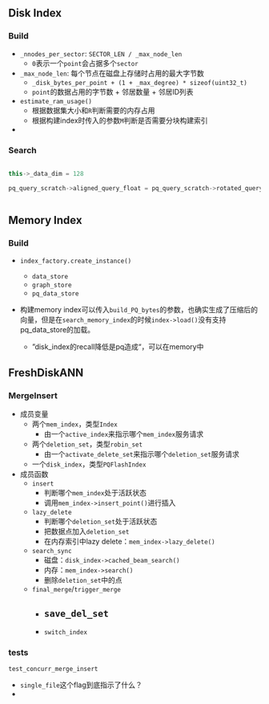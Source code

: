 
## Disk Index 

### Build

- `_nnodes_per_sector`: `SECTOR_LEN / _max_node_len`
	- `0`表示一个`point`会占据多个`sector`
- `_max_node_len`: 每个节点在磁盘上存储时占用的最大字节数
	- `_disk_bytes_per_point + (1 + _max_degree) * sizeof(uint32_t)`
	- `point`的数据占用的字节数 + 邻居数量 + 邻居ID列表
- `estimate_ram_usage()`
	- 根据数据集大小和`R`判断需要的内存占用
	- 根据构建index时传入的参数`M`判断是否需要分块构建索引
- 


### Search
```c++

this->_data_dim = 128

pq_query_scratch->aligned_query_float = pq_query_scratch->rotated_query = query



```


## Memory Index

### Build

- `index_factory.create_instance()`
	- `data_store`
	- `graph_store`
	- `pq_data_store`

- 构建memory index可以传入`build_PQ_bytes`的参数，也确实生成了压缩后的向量，但是在`search_memory_index`的时候`index->load()`没有支持pq_data_store的加载。
	- ”disk_index的recall降低是pq造成“，可以在memory中

## FreshDiskANN

### MergeInsert

- 成员变量
	- 两个`mem_index`，类型`Index`
		- 由一个`active_index`来指示哪个`mem_index`服务请求
	- 两个`deletion_set`，类型`robin_set`
		- 由一个`activate_delete_set`来指示哪个`deletion_set`服务请求
	- 一个`disk_index`，类型`PQFlashIndex`
- 成员函数
	- `insert`
		- 判断哪个`mem_index`处于活跃状态
		- 调用`mem_index->insert_point()`进行插入
	- `lazy_delete`
		- 判断哪个`deletion_set`处于活跃状态
		- 把数据点加入`deletion_set`
		- 在内存索引中lazy delete：`mem_index->lazy_delete()`
	- `search_sync`
		- 磁盘：`disk_index->cached_beam_search()`
		- 内存：`mem_index->search()`
		- 删除`deletion_set`中的点
	- `final_merge`/`trigger_merge`
		- `save_del_set`
			- 
		- `switch_index`
### tests

`test_concurr_merge_insert`
- `single_file`这个flag到底指示了什么？
- 